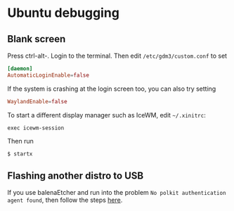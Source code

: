 # Ubuntu debugging

## Blank screen

Press ctrl-alt-<F3>. Login to the terminal. Then edit `/etc/gdm3/custom.conf` to set

```conf
[daemon]
AutomaticLoginEnable=false
```

If the system is crashing at the login screen too, you can also try setting

```conf
WaylandEnable=false
```

To start a different display manager such as IceWM, edit `~/.xinitrc`:

```
exec icewm-session
```

Then run

```bash
$ startx
```

## Flashing another distro to USB

If you use balenaEtcher and run into the problem `No polkit authentication agent found`, then follow the steps [here](https://askubuntu.com/a/1195823).
